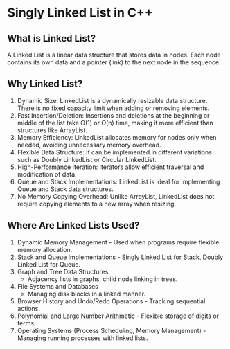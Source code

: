 # Singly Linked List in C++

## What is Linked List?
  A Linked List is a linear data structure that stores data in nodes. Each node contains its own data and a pointer (link) to the next node in the sequence.

## Why Linked List?
  1. Dynamic Size: LinkedList is a dynamically resizable data structure. There is no fixed capacity limit when adding or removing elements.
  2. Fast Insertion/Deletion: Insertions and deletions at the beginning or middle of the list take O(1) or O(n) time, making it more efficient than structures like ArrayList.
  3. Memory Efficiency: LinkedList allocates memory for nodes only when needed, avoiding unnecessary memory overhead.
  4. Flexible Data Structure: It can be implemented in different variations such as Doubly LinkedList or Circular LinkedList.
  5. High-Performance Iteration: Iterators allow efficient traversal and modification of data.
  6. Queue and Stack Implementations: LinkedList is ideal for implementing Queue and Stack data structures.
  7. No Memory Copying Overhead: Unlike ArrayList, LinkedList does not require copying elements to a new array when resizing.

## Where Are Linked Lists Used?
  1. Dynamic Memory Management
    - Used when programs require flexible memory allocation.
  2. Stack and Queue Implementations
    - Singly Linked List for Stack, Doubly Linked List for Queue.
  3. Graph and Tree Data Structures
     - Adjacency lists in graphs, child node linking in trees.
  4. File Systems and Databases
     - Managing disk blocks in a linked manner.
  5. Browser History and Undo/Redo Operations
    - Tracking sequential actions.
  6. Polynomial and Large Number Arithmetic
    - Flexible storage of digits or terms.
  7. Operating Systems (Process Scheduling, Memory Management)
    - Managing running processes with linked lists.
